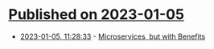 # [Published on 2023-01-05](index.md)

* [2023-01-05, 11:28:33](https://lobste.rs/s/4gj3mm/microservices_with_benefits) - [Microservices, but with Benefits](https://www.blinkingcaret.com/2022/06/28/microservices-with-benefits/)

